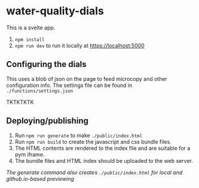 # water-quality-dials

This is a svelte app.

1) `npm install`
2) `npm run dev` to run it locally at [https://localhost:5000](https://localhost:5000)


## Configuring the dials

This uses a blob of json on the page to feed microcopy and other configuration info. The settings file can be found in `./functions/settings.json`

TKTKTKTK

## Deploying/publishing

1) Run `npm run generate` to make `./public/index.html`
2) Run `npm run build` to create the javascript and css bundle files.
3) The HTML contents are rendered to the index file and are suitable for a pym iframe.
4) The bundle files and HTML index should be uploaded to the web server.

_The generate command also creates `./public/index.html` for local and github.io-based previewing_
